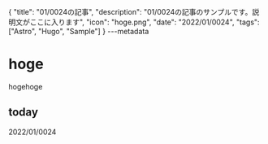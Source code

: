 {
  "title": "01/0024の記事",
  "description": "01/0024の記事のサンプルです。説明文がここに入ります",
  "icon": "hoge.png",
  "date": "2022/01/0024",
  "tags": ["Astro", "Hugo", "Sample"]
}
---metadata

# hoge
hogehoge

## today
2022/01/0024